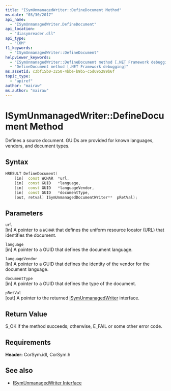 ```yaml
---
title: "ISymUnmanagedWriter::DefineDocument Method"
ms.date: "03/30/2017"
api_name: 
  - "ISymUnmanagedWriter.DefineDocument"
api_location: 
  - "diasymreader.dll"
api_type: 
  - "COM"
f1_keywords: 
  - "ISymUnmanagedWriter::DefineDocument"
helpviewer_keywords: 
  - "ISymUnmanagedWriter::DefineDocument method [.NET Framework debugging]"
  - "DefineDocument method [.NET Framework debugging]"
ms.assetid: c3bf15b0-3250-4bbe-b9b5-c5d695289b6f
topic_type: 
  - "apiref"
author: "mairaw"
ms.author: "mairaw"
---
```

# ISymUnmanagedWriter::DefineDocument Method
Defines a source document. GUIDs are provided for known languages, vendors, and document types.  
  
## Syntax  
  
```cpp  
HRESULT DefineDocument(  
    [in]  const WCHAR  *url,  
    [in]  const GUID   *language,  
    [in]  const GUID   *languageVendor,  
    [in]  const GUID   *documentType,  
    [out, retval] ISymUnmanagedDocumentWriter**  pRetVal);  
```  
  
## Parameters  
 `url`  
 [in] A pointer to a `WCHAR` that defines the uniform resource locator (URL) that identifies the document.  
  
 `language`  
 [in] A pointer to a GUID that defines the document language.  
  
 `languageVendor`  
 [in] A pointer to a GUID that defines the identity of the vendor for the document language.  
  
 `documentType`  
 [in] A pointer to a GUID that defines the type of the document.  
  
 `pRetVal`  
 [out] A pointer to the returned [ISymUnmanagedWriter](../../../../docs/framework/unmanaged-api/diagnostics/isymunmanagedwriter-interface.md) interface.  
  
## Return Value  
 S_OK if the method succeeds; otherwise, E_FAIL or some other error code.  
  
## Requirements  
 **Header:** CorSym.idl, CorSym.h  
  
## See also

- [ISymUnmanagedWriter Interface](../../../../docs/framework/unmanaged-api/diagnostics/isymunmanagedwriter-interface.md)
